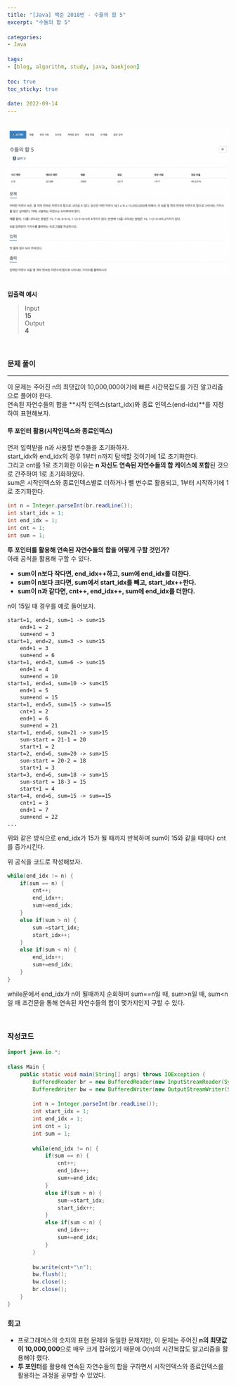 ```yaml
--- 
title: "[Java] 백준 2018번 - 수들의 합 5" 
excerpt: "수들의 합 5" 

categories: 
- Java

tags: 
- [blog, algorithm, study, java, baekjoon]

toc: true
toc_sticky: true

date: 2022-09-14
--- 
```


<br>

<center><img src="/assets/images/baekjoon/2018.png"></center>

<br>

**입출력 예시**
> Input <br>
**15** <br>
> Output <br>
**4** <br>

<br>

### 문제 풀이
---
이 문제는 주어진 n의 최댓값이 10,000,000이기에 빠른 시간복잡도를 가진 알고리즘으로 풀어야 한다. <br>
연속된 자연수들의 합을 **시작 인덱스(start_idx)와 종료 인덱스(end-idx)**를 지정하여 표현해보자.

#### 투 포인터 활용(시작인덱스와 종료인덱스)
먼저 입력받을 n과 사용할 변수들을 초기화하자. <br>
start_idx와 end_idx의 경우 1부터 n까지 탐색할 것이기에 1로 초기화한다. <br>
그리고 cnt를 1로 초기화한 이유는 **n 자신도 연속된 자연수들의 합 케이스에 포함**된 것으로 간주하여 1로 초기화하였다. <br>
sum은 시작인덱스와 종료인덱스별로 더하거나 뺄 변수로 활용되고, 1부터 시작하기에 1로 초기화한다.

```java
int n = Integer.parseInt(br.readLine());
int start_idx = 1;
int end_idx = 1;
int cnt = 1;
int sum = 1;
```

**투 포인터를 활용해 연속된 자연수들의 합을 어떻게 구할 것인가?** <br>
아래 공식을 활용해 구할 수 있다.
- **sum이 n보다 작다면, end_idx++하고, sum에 end_idx를 더한다.**
- **sum이 n보다 크다면, sum에서 start_idx를 빼고, start_idx++한다.**
- **sum이 n과 같다면, cnt++, end_idx++, sum에 end_idx를 더한다.**

n이 15일 때 경우를 예로 들어보자.
```
start=1, end=1, sum=1 -> sum<15
    end+1 = 2
    sum+end = 3
start=1, end=2, sum=3 -> sum<15
    end+1 = 3
    sum+end = 6
start=1, end=3, sum=6 -> sum<15
    end+1 = 4
    sum+end = 10
start=1, end=4, sum=10 -> sum<15
    end+1 = 5
    sum+end = 15
start=1, end=5, sum=15 -> sum==15
    cnt+1 = 2
    end+1 = 6
    sum+end = 21
start=1, end=6, sum=21 -> sum>15
    sum-start = 21-1 = 20
    start+1 = 2
start=2, end=6, sum=20 -> sum>15
    sum-start = 20-2 = 18
    start+1 = 3
start=3, end=6, sum=18 -> sum>15
    sum-start = 18-3 = 15
    start+1 = 4
start=4, end=6, sum=15 -> sum==15
    cnt+1 = 3
    end+1 = 7
    sum+end = 22
...
```
위와 같은 방식으로 end_idx가 15가 될 때까지 반복하며 sum이 15와 같을 때마다 cnt를 증가시킨다. <br>

위 공식을 코드로 작성해보자.

```java
while(end_idx != n) {
    if(sum == n) {
        cnt++;
        end_idx++;
        sum+=end_idx;
    }
    else if(sum > n) {
        sum-=start_idx;
        start_idx++; 
    }
    else if(sum < n) {
        end_idx++;
        sum+=end_idx; 
    }
}
```
while문에서 end_idx가 n이 될때까지 순회하며 sum==n일 때, sum>n일 때, sum<n일 때 조건문을 통해 연속된 자연수들의 합이 몇가지인지 구할 수 있다.

<br>

### 작성코드
```java
import java.io.*;

class Main {
    public static void main(String[] args) throws IOException {
        BufferedReader br = new BufferedReader(new InputStreamReader(System.in));
        BufferedWriter bw = new BufferedWriter(new OutputStreamWriter(System.out));
        
        int n = Integer.parseInt(br.readLine());
        int start_idx = 1;
        int end_idx = 1;
        int cnt = 1;
        int sum = 1;
        
        while(end_idx != n) {
            if(sum == n) {
                cnt++;
                end_idx++;
                sum+=end_idx;
            }
            else if(sum > n) {
                sum-=start_idx;
                start_idx++; 
            }
            else if(sum < n) {
                end_idx++;
                sum+=end_idx; 
            }
        }

        bw.write(cnt+"\n");
        bw.flush();
        bw.close();
        br.close();
    }
}
```

### 회고
- 프로그래머스의 숫자의 표현 문제와 동일한 문제지만, 이 문제는 주어진 **n의 최댓값이 10,000,000**으로 매우 크게 잡혀있기 때문에 O(n)의 시간복잡도 알고리즘을 활용해야 했다.
- **투 포인터**를 활용해 연속된 자연수들의 합을 구하면서 시작인덱스와 종료인덱스를 활용하는 과정을 공부할 수 있었다.